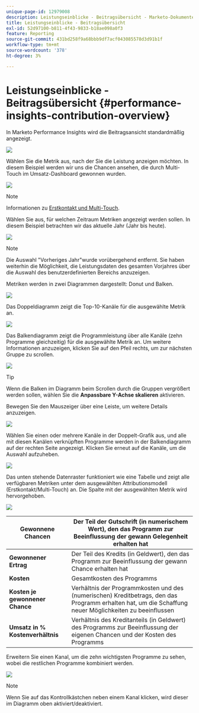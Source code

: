```yaml
---
unique-page-id: 12979008
description: Leistungseinblicke - Beitragsübersicht - Marketo-Dokumente - Produktdokumentation
title: Leistungseinblicke - Beitragsübersicht
exl-id: 52d97100-b811-4f43-9833-b18ae098a0f3
feature: Reporting
source-git-commit: 431bd258f9a68bbb9df7acf043085578d3d91b1f
workflow-type: tm+mt
source-wordcount: '378'
ht-degree: 3%

---
```


# Leistungseinblicke - Beitragsübersicht {#performance-insights-contribution-overview}

In Marketo Performance Insights wird die Beitragsansicht standardmäßig angezeigt.

![](assets/one-1.png)

Wählen Sie die Metrik aus, nach der Sie die Leistung anzeigen möchten. In diesem Beispiel werden wir uns die Chancen ansehen, die durch Multi-Touch im Umsatz-Dashboard gewonnen wurden.

![](assets/2.png)

>[!NOTE]
>
>Informationen zu [Erstkontakt und Multi-Touch](/help/marketo/product-docs/reporting/revenue-cycle-analytics/revenue-tools/attribution/understanding-attribution.md).

Wählen Sie aus, für welchen Zeitraum Metriken angezeigt werden sollen. In diesem Beispiel betrachten wir das aktuelle Jahr (Jahr bis heute).

![](assets/3-1.png)

>[!NOTE]
>
>Die Auswahl &quot;Vorheriges Jahr&quot;wurde vorübergehend entfernt. Sie haben weiterhin die Möglichkeit, die Leistungsdaten des gesamten Vorjahres über die Auswahl des benutzerdefinierten Bereichs anzuzeigen.

Metriken werden in zwei Diagrammen dargestellt: Donut und Balken.

![](assets/four.png)

Das Doppeldiagramm zeigt die Top-10-Kanäle für die ausgewählte Metrik an.

![](assets/5-1.png)

Das Balkendiagramm zeigt die Programmleistung über alle Kanäle (zehn Programme gleichzeitig) für die ausgewählte Metrik an. Um weitere Informationen anzuzeigen, klicken Sie auf den Pfeil rechts, um zur nächsten Gruppe zu scrollen.

![](assets/six.png)

>[!TIP]
>
>Wenn die Balken im Diagramm beim Scrollen durch die Gruppen vergrößert werden sollen, wählen Sie die **Anpassbare Y-Achse skalieren** aktivieren.

Bewegen Sie den Mauszeiger über eine Leiste, um weitere Details anzuzeigen.

![](assets/seven.png)

Wählen Sie einen oder mehrere Kanäle in der Doppelt-Grafik aus, und alle mit diesen Kanälen verknüpften Programme werden in der Balkendiagramm auf der rechten Seite angezeigt. Klicken Sie erneut auf die Kanäle, um die Auswahl aufzuheben.

![](assets/eight.png)

Das unten stehende Datenraster funktioniert wie eine Tabelle und zeigt alle verfügbaren Metriken unter dem ausgewählten Attributionsmodell (Erstkontakt/Multi-Touch) an. Die Spalte mit der ausgewählten Metrik wird hervorgehoben.

![](assets/9.png)

| **Gewonnene Chancen** | Der Teil der Gutschrift (in numerischem Wert), den das Programm zur Beeinflussung der gewann Gelegenheit erhalten hat |
|---|---|
| **Gewonnener Ertrag** | Der Teil des Kredits (in Geldwert), den das Programm zur Beeinflussung der gewann Chance erhalten hat |
| **Kosten** | Gesamtkosten des Programms |
| **Kosten je gewonnener Chance** | Verhältnis der Programmkosten und des (numerischen) Kreditbetrags, den das Programm erhalten hat, um die Schaffung neuer Möglichkeiten zu beeinflussen |
| **Umsatz in % Kostenverhältnis** | Verhältnis des Kreditanteils (in Geldwert) des Programms zur Beeinflussung der eigenen Chancen und der Kosten des Programms |

Erweitern Sie einen Kanal, um die zehn wichtigsten Programme zu sehen, wobei die restlichen Programme kombiniert werden.

![](assets/10.png)

>[!NOTE]
>
>Wenn Sie auf das Kontrollkästchen neben einem Kanal klicken, wird dieser im Diagramm oben aktiviert/deaktiviert.
